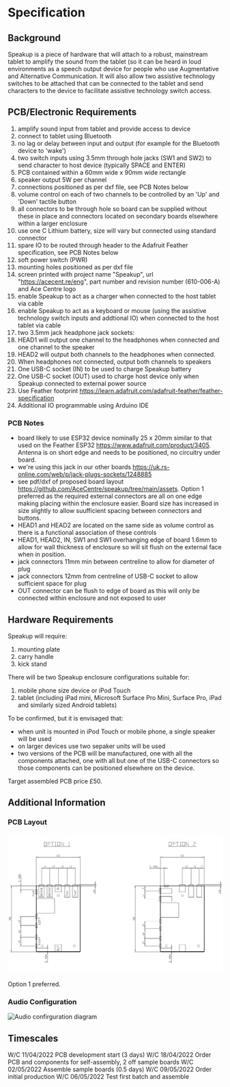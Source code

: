 # Specification

## Background

Speakup is a piece of hardware that will attach to a robust, mainstream tablet to amplify the sound from the tablet (so it can be heard in loud environments as a speech output device for people who use Augmentative and Alternative Communication. It will also allow two assistive technology switches to be attached that can be connected to the tablet and send characters to the device to facilitate assistive technology switch access.

## PCB/Electronic Requirements

1. amplify sound input from tablet and provide access to device
2. connect to tablet using Bluetooth
4. no lag or delay between input and output (for example for the Bluetooth device to 'wake')
5. two switch inputs using 3.5mm through hole jacks (SW1 and SW2) to send character to host device (typically SPACE and ENTER)
6. PCB contained within a 60mm wide x 90mm wide rectangle
8. speaker output 5W per channel
9. connections positioned as per dxf file, see PCB Notes below
10. volume control on each of two channels to be controlled by an 'Up' and 'Down' tactile button
11. all connectors to be through hole so board can be supplied without these in place and connectors located on secondary boards elsewhere within a larger enclosure
12. use one C Lithium battery, size will vary but connected using standard connector
13. spare IO to be routed through header to the Adafruit Feather specification, see PCB Notes below
14. soft power switch (PWR)
16. mounting holes positioned as per dxf file
17. screen printed with project name "Speakup", url "https://acecent.re/eng", part number and revision number (610-006-A) and Ace Centre logo
18. enable Speakup to act as a charger when connected to the host tablet via cable
19. enable Speakup to act as a keyboard or mouse (using the assistive technology switch inputs and addtional IO) when connected to the host tablet via cable
20. two 3.5mm jack headphone jack sockets:
  1. HEAD1 will output one channel to the headphones when connected and one channel to the speaker
  2. HEAD2 will output both channels to the headphones when connected.
  3. When headphones not connected, output both channels to speakers
22. One USB-C socket (IN) to be used to charge Speakup battery
23. One USB-C socket (OUT) used to charge host device only when Speakup connected to external power source
25. Use Feather footprint https://learn.adafruit.com/adafruit-feather/feather-specification
26. Additional IO programmable using Arduino IDE

### PCB Notes

  - board likely to use ESP32 device nominally 25 x 20mm similar to that used on the Feather ESP32 https://www.adafruit.com/product/3405. Antenna is on short edge and needs to be positioned, no circuitry under board.
  - we're using this jack in our other boards https://uk.rs-online.com/web/p/jack-plugs-sockets/1248885
  - see pdf/dxf of proposed board layout https://github.com/AceCentre/speakup/tree/main/assets. Option 1 preferred as the required external connectors are all on one edge making placing within the enclosure easier. Board size has increased in size slightly to allow suufficient spacing between connectors and buttons.
  - HEAD1 and HEAD2 are located on the same side as volume control as there is a functional association of these controls
  - HEAD1, HEAD2, IN, SW1 and SW1 overhanging edge of board 1.6mm to allow for wall thickness of enclosure so will sit flush on the external face when in position.
  - jack connectors 11mm min between centreline to allow for diameter of plug
  - jack connectors 12mm from centreline of USB-C socket to allow sufficient space for plug
  - OUT connector can be flush to edge of board as this will only be connected within enclosure and not exposed to user

## Hardware Requirements

Speakup will require:

  1. mounting plate
  2. carry handle
  3. kick stand

There will be two Speakup enclosure configurations suitable for:

  1. mobile phone size device or iPod Touch
  2. tablet (including iPad mini, Microsoft Surface Pro Mini, Surface Pro, iPad and similarly sized Android tablets)

To be confirmed, but it is envisaged that:

  - when unit is mounted in iPod Touch or mobile phone, a single speaker will be used
  - on larger devices use two sepaker units will be used
  - two versions of the PCB will be manufactured, one with all the components attached, one with all but one of the USB-C connectors so those components can be positioned elsewhere on the device.

Target assembled PCB price £50.

## Additional Information

### PCB Layout

![PCB layout](/assets/pcb-layout.png)

Option 1 preferred.

### Audio Configuration

![Audio confirguration diagram](/assets/audio-config.png)

## Timescales

W/C 11/04/2022 PCB development start (3 days)
W/C 18/04/2022 Order PCB and components for self-assembly, 2 off sample boards
W/C 02/05/2022 Assemble sample boards (0.5 days)
W/C 09/05/2022 Order initial production
W/C 06/05/2022 Test first batch and assemble

